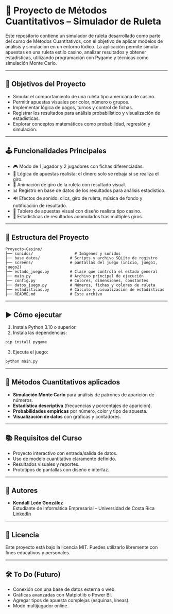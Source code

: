 
# 🎰 Proyecto de Métodos Cuantitativos – Simulador de Ruleta

Este repositorio contiene un simulador de ruleta desarrollado como parte del curso de Métodos Cuantitativos, con el objetivo de aplicar modelos de análisis y simulación en un entorno lúdico. La aplicación permite simular apuestas en una ruleta estilo casino, analizar resultados y obtener estadísticas, utilizando programación con Pygame y técnicas como simulación Monte Carlo.

---

## 🧠 Objetivos del Proyecto

- Simular el comportamiento de una ruleta tipo americana de casino.
- Permitir apuestas visuales por color, número o grupos.
- Implementar lógica de pagos, turnos y control de fichas.
- Registrar los resultados para análisis probabilístico y visualización de estadísticas.
- Explorar conceptos matemáticos como probabilidad, regresión y simulación.

---

## 🕹️ Funcionalidades Principales

- 🎮 Modo de 1 jugador y 2 jugadores con fichas diferenciadas.
- 🧠 Lógica de apuestas realista: el dinero solo se rebaja si se realiza el giro.
- 🔁 Animación de giro de la ruleta con resultado visual.
- 📊 Registro en base de datos de los resultados para análisis estadístico.
- 🔊 Efectos de sonido: clics, giro de ruleta, música de fondo y notificación de resultado.
- 📐 Tablero de apuestas visual con diseño realista tipo casino.
- 💾 Estadísticas de resultados acumulados tras múltiples giros.

---

## 📁 Estructura del Proyecto

```
Proyecto-Casino/
├── sonidos/                  # Imágenes y sonidos
├── base_datos/             # Scripts y archivo SQLite de registro
├── screens/                # pantallas del juego (inicio, juego1, juego2)
├── estado_juego.py         # Clase que controla el estado general
├── main.py                 # Archivo principal de ejecución
├── config.py               # Colores, dimensiones, constantes
├── datos_juego.py          # Números, fichas y colores de ruleta
├── estadisticas.py         # Cálculo y visualización de estadísticas
├── README.md               # Este archivo
```

---

## ▶️ Cómo ejecutar

1. Instala Python 3.10 o superior.
2. Instala las dependencias:

```bash
pip install pygame
```

3. Ejecuta el juego:

```bash
python main.py
```

---

## 🧮 Métodos Cuantitativos aplicados

- **Simulación Monte Carlo** para análisis de patrones de aparición de números.
- **Estadística descriptiva** (frecuencias y porcentajes de aparición).
- **Probabilidades empíricas** por número, color y tipo de apuesta.
- **Visualización de datos** con gráficas y contadores.

---

## 📚 Requisitos del Curso

- Proyecto interactivo con entrada/salida de datos.
- Uso de modelo cuantitativo claramente definido.
- Resultados visuales y reportes.
- Prototipos de pantallas con diseño e interfaz.

---

## 👥 Autores

- **Kendall León González**  
  Estudiante de Informática Empresarial – Universidad de Costa Rica  
  [LinkedIn](https://www.linkedin.com/in/kendall-leon-gonzález1011)

---

## 📜 Licencia

Este proyecto está bajo la licencia MIT. Puedes utilizarlo libremente con fines educativos y personales.

---

## 🛠️ To Do (Futuro)

- Conexión con una base de datos externa o web.
- Gráficas avanzadas con Matplotlib o Power BI.
- Agregar tipos de apuesta complejas (esquinas, líneas).
- Modo multijugador online.
